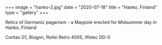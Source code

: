 +++
image = "hanko-2.jpg"
date = "2020-07-18"
title = "Hanko, Finland"
type = "gallery"
+++

Relics of Germanic paganism - a Maypole erected for Midsummer day in Hanko, Finland

Contax G1, Biogon, Rollei Retro 400S, Ilfotec DD-X